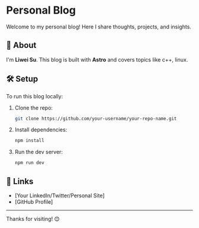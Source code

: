 # Personal Blog

Welcome to my personal blog! Here I share thoughts, projects, and insights.

## 🚀 About
I'm **Liwei Su**. This blog is built with **Astro** and covers topics like c++, linux.

## 🛠 Setup

To run this blog locally:

1. Clone the repo:
    ```bash
    git clone https://github.com/your-username/your-repo-name.git
    ```
2. Install dependencies:
    ```bash
    npm install
    ```
3. Run the dev server:
    ```bash
    npm run dev
    ```

## 🔗 Links
- [Your LinkedIn/Twitter/Personal Site]
- [GitHub Profile]

---

Thanks for visiting! 😊
